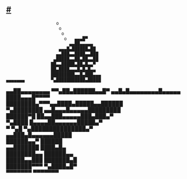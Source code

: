 [#](#)
 --------------------------------------------------------- 
                       o                
                        o               
                         o              
                          o   ▄▄▄█▀     
                            ▄▄██▄▄▄▄▄   
                        ▄▄▄█▄██████▄██  
                       ▄▄███▄▄████▄▄███ 
                      ▄█████▄▄██▄██▄▄██ 
                     ██▄▄█████▄██▄█▄▄▀  
                     ██▄████▄▄▄█▄█▄█▄▄  
                     █████████▄▄█▄███▄▄▄
    ▄▄▄▄▄▄▄          ▀▄███████████▄█████
  ▄▄██▄▄▄▄▄▄▄▄         ▀▀▄██▄██████▄▄█▀ 
 ▄▄█▄█▄▄▄▄▄▄▄▄█▄▄▄▄▄     ████▄▄▄█▀▀▀▀   
 ████████▄▀▀▀▄▄████▄█████▄▄██████       
 ▀▄████████ ▄▄█▄▄▄█▄▄▄▄▄█████████       
   ██████▀█ ██▄▄███▄▄▄▄▄███▄███▄▀       
   ▀▄████   █▄▄▄▄██▄▄▄▄▄▄█████▄▀        
     ▀ ▀▄█  ▀▄███████████████▄▀         
            ▄▄███▄█▄▄▄▄▄▄█████          
           ██████▄▄▀    ██████          
          ▄▄███████     ████▄█▄         
          ████████▄▄    ██████▄▄        
          █████▄▄███    ███████▄█       
          ███████▀▀▀    ▀▄████▄█▀       
          ▀▀▀▀▀▀▀        ▀▀▀▀▀▀▀        
